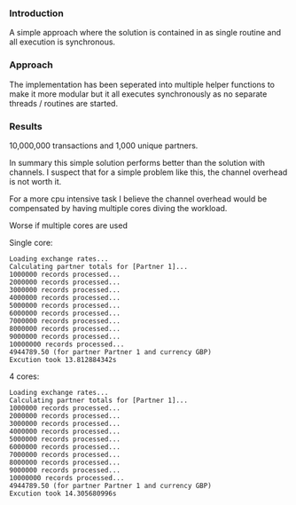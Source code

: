 ### Introduction
A simple approach where the solution is contained in as single routine and all execution is synchronous.

### Approach
The implementation has been seperated into multiple helper functions to make it more modular but it all executes synchronously as no separate threads / routines are started.

### Results

10,000,000 transactions and 1,000 unique partners.

In summary this simple solution performs better than the solution with channels. I suspect that for a simple problem like this, the channel overhead is not worth it.

For a more cpu intensive task I believe the channel overhead would be compensated by having multiple cores diving the workload.

Worse if multiple cores are used

Single core:

```
Loading exchange rates...
Calculating partner totals for [Partner 1]...
1000000 records processed...
2000000 records processed...
3000000 records processed...
4000000 records processed...
5000000 records processed...
6000000 records processed...
7000000 records processed...
8000000 records processed...
9000000 records processed...
10000000 records processed...
4944789.50 (for partner Partner 1 and currency GBP)
Excution took 13.812884342s
```

4 cores:

```
Loading exchange rates...
Calculating partner totals for [Partner 1]...
1000000 records processed...
2000000 records processed...
3000000 records processed...
4000000 records processed...
5000000 records processed...
6000000 records processed...
7000000 records processed...
8000000 records processed...
9000000 records processed...
10000000 records processed...
4944789.50 (for partner Partner 1 and currency GBP)
Excution took 14.305680996s
```